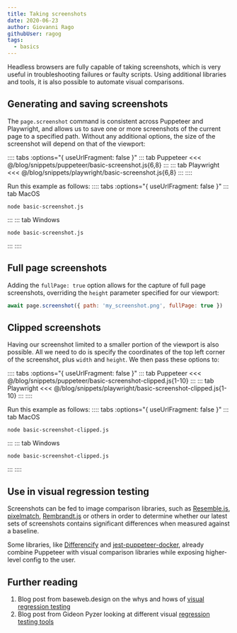 ```yaml
---
title: Taking screenshots
date: 2020-06-23
author: Giovanni Rago
githubUser: ragog
tags: 
  - basics
---
```


Headless browsers are fully capable of taking screenshots, which is very useful in troubleshooting failures or faulty scripts. Using additional libraries and tools, it is also possible to automate visual comparisons.

## Generating and saving screenshots

The `page.screenshot` command is consistent across Puppeteer and Playwright, and allows us to save one or more screenshots of the current page to a specified path. Without any additional options, the size of the screenshot will depend on that of the viewport:

:::: tabs :options="{ useUrlFragment: false }"
::: tab Puppeteer 
<<< @/blog/snippets/puppeteer/basic-screenshot.js{6,8}
:::
::: tab Playwright
<<< @/blog/snippets/playwright/basic-screenshot.js{6,8}
:::
::::

Run this example as follows:
:::: tabs :options="{ useUrlFragment: false }"
::: tab MacOS
```shell script
node basic-screenshot.js
```
:::
::: tab Windows
```shell script
node basic-screenshot.js
```
:::
::::

## Full page screenshots

Adding the `fullPage: true` option allows for the capture of full page screenshots, overriding the `height` parameter specified for our viewport: 

```js
await page.screenshot({ path: 'my_screenshot.png', fullPage: true })
```

## Clipped screenshots

Having our screenshot limited to a smaller portion of the viewport is also possible. All we need to do is specify the coordinates of the top left corner of the screenshot, plus `width` and `height`. We then pass these options to:

:::: tabs :options="{ useUrlFragment: false }"
::: tab Puppeteer 
<<< @/blog/snippets/puppeteer/basic-screenshot-clipped.js{1-10}
:::
::: tab Playwright
<<< @/blog/snippets/playwright/basic-screenshot-clipped.js{1-10}
:::
::::

Run this example as follows:
:::: tabs :options="{ useUrlFragment: false }"
::: tab MacOS
```shell script
node basic-screenshot-clipped.js
```
:::
::: tab Windows
```shell script
node basic-screenshot-clipped.js
```
:::
::::

## Use in visual regression testing

Screenshots can be fed to image comparison libraries, such as [Resemble.js](https://github.com/rsmbl/Resemble.js), [pixelmatch](https://github.com/mapbox/pixelmatch), [Rembrandt.js](http://rembrandtjs.com/) or others in order to determine whether our latest sets of screenshots contains significant differences when measured against a baseline.

Some libraries, like [Differencify](https://github.com/NimaSoroush/differencify) and [jest-puppeteer-docker](https://github.com/gidztech/jest-puppeteer-docker), already combine Puppeteer with visual comparison libraries while exposing higher-level config to the user. 

## Further reading
1. Blog post from baseweb.design on the whys and hows of [visual regression testing](https://baseweb.design/blog/visual-regression-testing/)
2. Blog post from Gideon Pyzer looking at different visual [regression testing tools](https://gideonpyzer.dev/blog/2018/06/25/visual-regression-testing/)